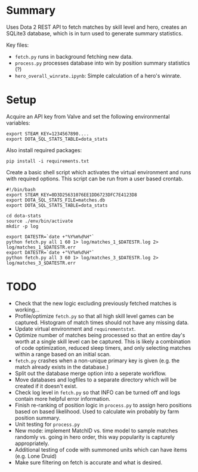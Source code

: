 # Summary

Uses Dota 2 REST API to fetch matches by skill level and hero, creates an SQLite3 database, which is in turn used to generate summary statistics.

Key files:
- `fetch.py` runs in background fetching new data.
- `process.py` processes database into win by position summary statistics (?)
- `hero_overall_winrate.ipynb`: Simple calculation of a hero's winrate.


# Setup

Acquire an API key from Valve and set the following environmental variables:

	export STEAM_KEY=1234567890....
	export DOTA_SQL_STATS_TABLE=dota_stats

Also install required packages:

	pip install -i requirements.txt

Create a basic shell script which activates the virtual environment and runs with required options. This script can be run from a user based crontab.

```
#!/bin/bash
export STEAM_KEY=0D3D25631076EE1DD6723DFC7E4123D8
export DOTA_SQL_STATS_FILE=matches.db
export DOTA_SQL_STATS_TABLE=dota_stats

cd dota-stats
source ./env/bin/activate
mkdir -p log

export DATESTR=`date +"%Y%m%d%H"`
python fetch.py all 1 60 1> log/matches_1_$DATESTR.log 2> log/matches_1_$DATESTR.err
export DATESTR=`date +"%Y%m%d%H"`
python fetch.py all 3 60 1> log/matches_3_$DATESTR.log 2> log/matches_3_$DATESTR.err
```


# TODO
- Check that the new logic excluding previously fetched matches is working...
- Profile/optimize `fetch.py` so that all high skill level games can be captured. Histogram of match times should not have any missing data.
- Update virtual environment and `requirementstxt`.
- Optimize number of matches being processed so that an entire day's worth at a single skill level can be captured. This is likely a combination of code optimization, reduced sleep timers, and only selecting matches within a range based on an initial scan.
- `fetch.py` crashes when a non-unique primary key is given (e.g. the match already  exists in the database.)
- Split out the database merge option into a seperate workflow.
- Move databases and logfiles to a separate directory which will
  be created if it doesn't exist.
- Check log level in `fetch.py` so that INFO can be turned off and
  logs contain more helpful error information.
- Finish re-ranking of position logic in `process.py` to assign hero
  positions based on based likelihood. Used to calculate win probably 
  by farm position summary.
- Unit testing for `process.py`
- New mode: implement MatchID vs. time model to sample matches randomly vs. 
  going in hero order, this way popularity is capturely appropriately.
- Additional testing of code with summoned units which can have items (e.g. 
  Lone Druid)
- Make sure filtering on fetch is accurate and what is desired.

